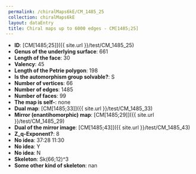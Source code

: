 ```yaml
--- 
 permalink: /chiralMaps6kE/CM_1485_25 
 collection: chiralMaps6kE
 layout: dataEntry
 title: Chiral maps up to 6000 edges - CM[1485;25]
---
```


- **ID**: [CM[1485;25]]({{ site.url }}/test/CM_1485_25)
- **Genus of the underlying surface**: 661
- **Length of the face**: 30
- **Valency**: 45
- **Length of the Petrie polygon**: 198
- **Is the automorphism group solvable?**: S
- **Number of vertices**: 66
- **Number of edges**: 1485
- **Number of faces**: 99
- **The map is self-**: none
- **Dual map**: [CM[1485;33]]({{ site.url }}/test/CM_1485_33)
- **Mirror (enantihomorphic) map**: [CM[1485;29]]({{ site.url }}/test/CM_1485_29)
- **Dual of the mirror image**: [CM[1485;43]]({{ site.url }}/test/CM_1485_43)
- **Z_q-Exponent?**: 8
- **No idea**:  37:28 11:30
- **No idea**: Y
- **No idea**: N
- **Skeleton**: Sk(66;12)^3
- **Some other kind of skeleton**: nan
